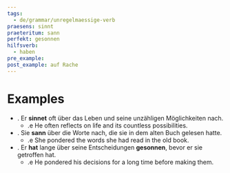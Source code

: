 ```yaml
---
tags:
  - de/grammar/unregelmaessige-verb
praesens: sinnt
praeteritum: sann
perfekt: gesonnen
hilfsverb:
  - haben
pre_example: 
post_example: auf Rache
---
```


# Examples
- . Er **sinnet** oft über das Leben und seine unzähligen Möglichkeiten nach.
	- .e He often reflects on life and its countless possibilities.
- . Sie **sann** über die Worte nach, die sie in dem alten Buch gelesen hatte.
	- .e She pondered the words she had read in the old book.
- . Er **hat** lange über seine Entscheidungen **gesonnen**, bevor er sie getroffen hat.
	- .e He pondered his decisions for a long time before making them.
